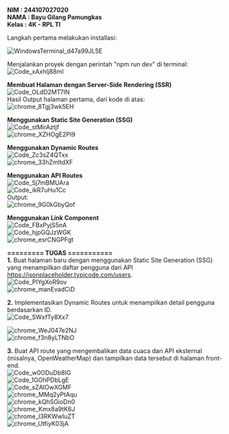 
**NIM : 244107027020 <br>
NAMA : Bayu Gilang Pamungkas <br>
Kelas : 4K - RPL TI <br>**

Langkah pertama melakukan installasi: <br>

![WindowsTerminal_d47a99JL5E](https://github.com/user-attachments/assets/d2683e23-fc60-4504-b9db-90ac2322fd63) <br>

Menjalankan proyek dengan perintah "npm run dev" di terminal: <br>
![Code_xAxhIj88mI](https://github.com/user-attachments/assets/8367bf76-e2a4-40d9-8122-a8a0d04fbefc) <br>

**Membuat Halaman dengan Server-Side Rendering (SSR)** <br>
![Code_OLdD2MT7IN](https://github.com/user-attachments/assets/9053cf90-04b5-450b-ad4c-5141c1791c05) <br>
Hasil Output halaman pertama, dari kode di atas: <br>
![chrome_8Tgj3wk5EH](https://github.com/user-attachments/assets/5dba4a71-4644-4e70-bbd0-7cf1a8166cbd) <br>

**Menggunakan Static Site Generation (SSG)** <br>
![Code_stMirAztjf](https://github.com/user-attachments/assets/db51185b-9b9e-4d95-932e-02b50c30ff31) <br>
![chrome_XZHOgE2PI9](https://github.com/user-attachments/assets/5356c777-509c-418e-835e-2b7f0df8abf5) <br>

**Menggunakan Dynamic Routes** <br>
![Code_Zc3sZ4QTxx](https://github.com/user-attachments/assets/f5342acb-3b40-45a9-bed3-2b7ac1f1e7e0) <br>
![chrome_33hZmItdXF](https://github.com/user-attachments/assets/f3fe098f-d555-4722-b3ae-234368ab4874) <br>

**Menggunakan API Routes** <br>
![Code_Sj7mBMUAra](https://github.com/user-attachments/assets/303ae2ff-9680-44ba-ba99-cc91d747c74d) <br>
![Code_ikR7uHu1Cc](https://github.com/user-attachments/assets/dd991db8-de1f-461e-8c28-a69a45c5b31c) <br>
Output: <br>
![chrome_9G0kGbyQof](https://github.com/user-attachments/assets/aa441bee-7e6f-4267-a119-910340a7117d) <br>

**Menggunakan Link Component** <br>
![Code_FBxPyjS5nA](https://github.com/user-attachments/assets/a5558d68-daa0-4ce9-9904-5d53c18c27aa) <br>
![Code_hjpGQJzWGK](https://github.com/user-attachments/assets/8c7ebd10-24a1-46f8-856d-a05d269badf7) <br>
![chrome_esrCNGPFgt](https://github.com/user-attachments/assets/cbd5250d-1492-441d-b292-57e2a442a1fd) <br>



**========= TUGAS ===========** <br>
**1.** Buat halaman baru dengan menggunakan Static Site Generation (SSG) yang menampilkan daftar pengguna dari API https://jsonplaceholder.typicode.com/users. <br>
![Code_PIYgXoR9ov](https://github.com/user-attachments/assets/ef294049-932d-4fba-b958-934f2ada7100) <br>
![chrome_manEvadCiD](https://github.com/user-attachments/assets/e366b1c4-d382-49e9-b2b1-5f457479fb51) <br>

**2.** Implementasikan Dynamic Routes untuk menampilkan detail pengguna berdasarkan ID. <br>
![Code_SWxfTy8Xx7](https://github.com/user-attachments/assets/dad6fff7-8f48-4a5f-9573-d6243fd19ef2)

![chrome_WeJ047e2NJ](https://github.com/user-attachments/assets/1fd0aad4-1f9a-4f1a-8545-ebac2f9e4ff1) <br>
![chrome_f3n8yLTNbO](https://github.com/user-attachments/assets/18347f20-216a-4656-96b0-b2df98e5e44f) <br>


**3.** Buat API route yang mengembalikan data cuaca dari API eksternal (misalnya, OpenWeatherMap) dan tampilkan data tersebut di halaman front-end. <br> 
![Code_w0ODuDb8IG](https://github.com/user-attachments/assets/ef65a290-b845-402c-a17c-ed8e86149e22) <br>
![Code_1GOhPDbLgE](https://github.com/user-attachments/assets/7b9f86c7-69ad-4797-8ca8-484204fffd23) <br>
![Code_sZAIOwXGMF](https://github.com/user-attachments/assets/79c8bdc3-cab9-442b-be7b-6596ab20fcb2) <br>
![chrome_MMq2yPtAqu](https://github.com/user-attachments/assets/9aaaebd8-2d75-489f-9e02-612a9fe6b989) <br>
![chrome_kQhSGioDn0](https://github.com/user-attachments/assets/6af7792f-a6b1-4ac1-a31f-1b934899ebb3) <br>
![chrome_Kmx8a9tK6J](https://github.com/user-attachments/assets/671de48b-d8bd-48f8-8368-21a9a89db6ed) <br>
![chrome_l3RKWwIuZT](https://github.com/user-attachments/assets/36800f71-5425-4f61-9cf2-1e7ffb7491bf) <br>
![chrome_UtfiyK03jA](https://github.com/user-attachments/assets/382dec18-7ec5-4ec5-aaef-eb71cc6fca84) <br>




